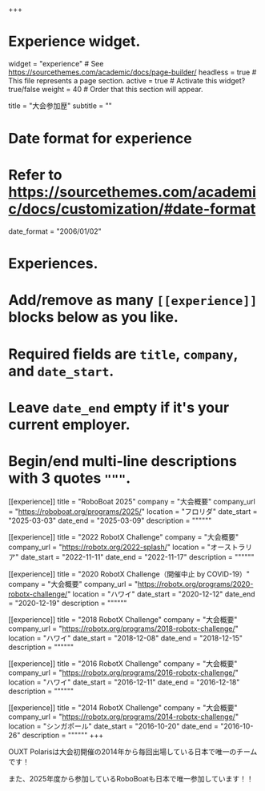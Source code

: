 +++
# Experience widget.
widget = "experience"  # See https://sourcethemes.com/academic/docs/page-builder/
headless = true  # This file represents a page section.
active = true  # Activate this widget? true/false
weight = 40  # Order that this section will appear.

title = "大会参加歴"
subtitle = ""

# Date format for experience
#   Refer to https://sourcethemes.com/academic/docs/customization/#date-format
date_format = "2006/01/02"

# Experiences.
#   Add/remove as many `[[experience]]` blocks below as you like.
#   Required fields are `title`, `company`, and `date_start`.
#   Leave `date_end` empty if it's your current employer.
#   Begin/end multi-line descriptions with 3 quotes `"""`.
[[experience]]
  title = "RoboBoat 2025"
  company = "大会概要"
  company_url = "https://roboboat.org/programs/2025/"
  location = "フロリダ"
  date_start = "2025-03-03"
  date_end = "2025-03-09"
  description = """"""

[[experience]]
  title = "2022 RobotX Challenge"
  company = "大会概要"
  company_url = "https://robotx.org/2022-splash/"
  location = "オーストラリア"
  date_start = "2022-11-11"
  date_end = "2022-11-17"
  description = """"""

[[experience]]
  title = "2020 RobotX Challenge（開催中止 by COVID-19）"
  company = "大会概要"
  company_url = "https://robotx.org/programs/2020-robotx-challenge/"
  location = "ハワイ"
  date_start = "2020-12-12"
  date_end = "2020-12-19"
  description = """"""

[[experience]]
  title = "2018 RobotX Challenge"
  company = "大会概要"
  company_url = "https://robotx.org/programs/2018-robotx-challenge/"
  location = "ハワイ"
  date_start = "2018-12-08"
  date_end = "2018-12-15"
  description = """"""

[[experience]]
  title = "2016 RobotX Challenge"
  company = "大会概要"
  company_url = "https://robotx.org/programs/2016-robotx-challenge/"
  location = "ハワイ"
  date_start = "2016-12-11"
  date_end = "2016-12-18"
  description = """"""

[[experience]]
  title = "2014 RobotX Challenge"
  company = "大会概要"
  company_url = "https://robotx.org/programs/2014-robotx-challenge/"
  location = "シンガポール"
  date_start = "2016-10-20"
  date_end = "2016-10-26"
  description = """"""
+++


OUXT Polarisは大会初開催の2014年から毎回出場している日本で唯一のチームです！

また、2025年度から参加しているRoboBoatも日本で唯一参加しています！！
